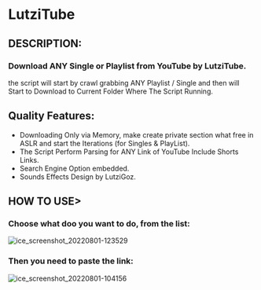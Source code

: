 # LutziTube
## DESCRIPTION:
### Download ANY Single or Playlist from YouTube by LutziTube.
the script will start by crawl grabbing ANY Playlist / Single and then will Start to Download to Current Folder Where The Script Running.

## Quality Features:
* Downloading Only via Memory, make create private section what free in ASLR and start the Iterations (for Singles & PlayList).
* The Script Perform Parsing for ANY Link of YouTube Include Shorts Links.
* Search Engine Option embedded.
* Sounds Effects Design by LutziGoz.


## HOW TO USE>
### Choose what doo you want to do, from the list:
![ice_screenshot_20220801-123529](https://user-images.githubusercontent.com/45577616/182119646-32be9009-dd5c-4eaa-bc15-18bac3b674f4.png)
### Then you need to paste the link:
![ice_screenshot_20220801-104156](https://user-images.githubusercontent.com/45577616/182098424-3e84d1e3-8276-44a5-863d-81d4c137ebcf.png)
